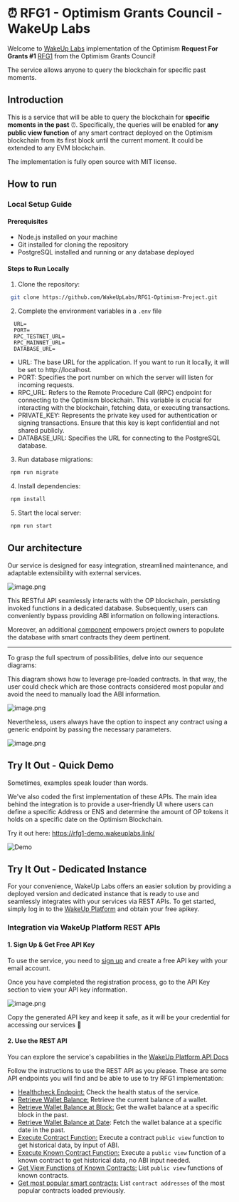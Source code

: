 # ⏰ RFG1 - Optimism Grants Council - WakeUp Labs

Welcome to [WakeUp Labs](https://www.wakeuplabs.io/) implementation of the Optimism **Request For Grants #1** [RFG1](https://app.charmverse.io/op-grants/page-8928491436774362) from the Optimism Grants Council!

The service allows anyone to query the blockchain for specific past moments. 


## Introduction

This is a service that will be able to query the blockchain for **specific moments in the past** ⏰. Specifically, the queries will be enabled for **any public view function** of any smart contract deployed on the Optimism blockchain from its first block until the current moment. It could be extended to any EVM blockchain.

The implementation is fully open source with MIT license.

## How to run

### Local Setup Guide

#### Prerequisites
- Node.js installed on your machine
- Git installed for cloning the repository
- PostgreSQL installed and running or any database deployed

#### Steps to Run Locally
  1. Clone the repository:
```bash
 git clone https://github.com/WakeUpLabs/RFG1-Optimism-Project.git
```

  2. Complete the environment variables in a ```.env``` file

  ```
    URL=
    PORT=
    RPC_TESTNET_URL=
    RPC_MAINNET_URL=
    DATABASE_URL=
  ```
  - URL: The base URL for the application. If you want to run it locally, it will be set to http://localhost.
  - PORT: Specifies the port number on which the server will listen for incoming requests.
  - RPC_URL: Refers to the Remote Procedure Call (RPC) endpoint for connecting to the Optimism blockchain. This variable is crucial for interacting with the blockchain, fetching data, or executing transactions.
  - PRIVATE_KEY: Represents the private key used for authentication or signing transactions. Ensure that this key is kept confidential and not shared publicly.
  - DATABASE_URL: Specifies the URL for connecting to the PostgreSQL database.

3. Run database migrations:
```bash
 npm run migrate
```
4. Install dependencies:

```bash
 npm install
``` 

5. Start the local server:

```bash
 npm run start
``` 


## Our architecture

Our service is designed for easy integration, streamlined maintenance, and adaptable extensibility with external services.

![image.png](./src/assets/archi-rfg1-simple.png)

This RESTful API seamlessly interacts with the OP blockchain, persisting invoked functions in a dedicated database. Subsequently, users can conveniently bypass providing ABI information on following interactions.

Moreover, an additional [component](https://github.com/wakeuplabs/rfg1-popular-contracts-loader) empowers project owners to populate the database with smart contracts they deem pertinent.

---

To grasp the full spectrum of possibilities, delve into our sequence diagrams:

This diagram shows how to leverage pre-loaded contracts. In that way, the user could check which are those contracts considered most popular and avoid the need to manually load the ABI information.

![image.png](./src/assets/rfg1-sequence-diagram.png)

Nevertheless, users always have the option to inspect any contract using a generic endpoint by passing the necessary parameters.

![image.png](./src/assets/sequence-diagram-simple.png)


## Try It Out - Quick Demo
Sometimes, examples speak louder than words.

We've also coded the first implementation of these APIs.
The main idea behind the integration is to provide a user-friendly UI where users can define a specific Address or ENS and determine the amount of OP tokens it holds on a specific date on the Optimism Blockchain.

Try it out here: https://rfg1-demo.wakeuplabs.link/

![Demo](/src/assets/demo.png)

## Try It Out - Dedicated Instance
For your convenience, WakeUp Labs offers an easier solution by providing a deployed version and dedicated instance that is ready to use and seamlessly integrates with your services via REST APIs. To get started, simply log in to the [WakeUp Platform](https://platform.wakeuplabs.io/) and obtain your free apikey.

### Integration via WakeUp Platform REST APIs

#### 1. Sign Up & Get Free API Key

To use the service, you need to [sign up](https://platform.wakeuplabs.io/) and create a free API key with your email account. 

Once you have completed the registration process, go to the API Key section to view your API key information. 

![image.png](./src/assets/image.png)

Copy the generated API key and keep it safe, as it will be your credential for accessing our services 🔐


#### 2. Use the REST API

You can explore the service's capabilities in the [WakeUp Platform API Docs](https://wakeuplabs.stoplight.io/docs/stoplight-platform/19iod9xapzajp-rfg-1-optimism-grants-council-wake-up-labs)



Follow the instructions to use the REST API as you please.
These are some API endpoints you will find and be able to use to try RFG1 implementation:

* [Healthcheck Endpoint:](https://wakeuplabs.stoplight.io/docs/stoplight-platform/jbhm9uyfok2dt-healthcheck-endpoint) Check the health status of the service.
* [Retrieve Wallet Balance:](https://wakeuplabs.stoplight.io/docs/stoplight-platform/zst7kbmqxuxgp-retrieve-wallet-balance) Retrieve the current balance of a wallet.
* [Retrieve Wallet Balance at Block:](https://wakeuplabs.stoplight.io/docs/stoplight-platform/kqng1cecb32qx-retrieve-wallet-balance-at-block) Get the wallet balance at a specific block in the past.
* [Retrieve Wallet Balance at Date](https://wakeuplabs.stoplight.io/docs/stoplight-platform/vj8jtm9fbdl0n-retrieve-wallet-balance-at-date): Fetch the wallet balance at a specific date in the past.
* [Execute Contract Function:](https://wakeuplabs.stoplight.io/docs/stoplight-platform/ugoyma40tq7jm-execute-contract-function) Execute a contract ```public view``` function to get historical data, by input of ABI.
* [Execute Known Contract Function:](https://wakeuplabs.stoplight.io/docs/stoplight-platform/by55d5fnj48cl-execute-known-contract-function) Execute a ```public view``` function of a known contract to get historical data, no ABI input needed.
* [Get View Functions of Known Contracts:](https://wakeuplabs.stoplight.io/docs/stoplight-platform/dctukth2fct7k-get-a-functions-known-abi) List ```public view``` functions of known contracts.
* [Get most popular smart contracts:](https://wakeuplabs.stoplight.io/docs/stoplight-platform/1kjq0rkc09qt7-get-most-popular-smart-contracts) List ```contract addresses``` of the most popular contracts loaded previously.
